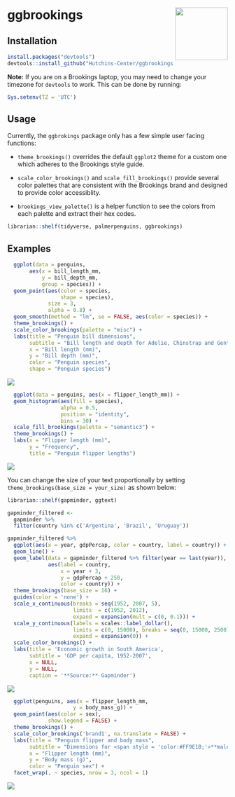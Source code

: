 
<!-- README.md is generated from README.Rmd. Please edit that file -->

# ggbrookings <img src="man/figures/logo.png" align="right" width="120"/>

## Installation

``` r
install.packages("devtools")
devtools::install_github("Hutchins-Center/ggbrookings", build_vignettes = TRUE)
```

**Note:** If you are on a Brookings laptop, you may need to change your
timezone for `devtools` to work. This can be done by running:

``` r
Sys.setenv(TZ = 'UTC')
```

## Usage

Currently, the `ggbrokings` package only has a few simple user facing
functions:

-   `theme_brookings()` overrides the default `ggplot2` theme for a
    custom one which adheres to the Brookings style guide.

-   `scale_color_brookings()` and `scale_fill_brookings()` provide
    several color palettes that are consistent with the Brookings brand
    and designed to provide color accessiblity.

-   `brookings_view_palette()` is a helper function to see the colors
    from each palette and extract their hex codes.

``` r
librarian::shelf(tidyverse, palmerpenguins, ggbrookings)
```

## Examples

``` r
  ggplot(data = penguins,
       aes(x = bill_length_mm,
           y = bill_depth_mm,
           group = species)) +
  geom_point(aes(color = species,
                 shape = species),
             size = 3,
             alpha = 0.8) +
  geom_smooth(method = "lm", se = FALSE, aes(color = species)) +
  theme_brookings() +
  scale_color_brookings(palette = "misc") +
  labs(title = "Penguin bill dimensions",
       subtitle = "Bill length and depth for Adelie, Chinstrap and Gentoo Penguins at Palmer Station LTER",
       x = "Bill length (mm)",
       y = "Bill depth (mm)",
       color = "Penguin species",
       shape = "Penguin species")
```

<img src="man/figures/penguin_dimensions-1.png" style="display: block; margin: auto;" />

``` r
  ggplot(data = penguins, aes(x = flipper_length_mm)) +
  geom_histogram(aes(fill = species),
                 alpha = 0.5,
                 position = "identity",
                 bins = 30) +
  scale_fill_brookings(palette = "semantic3") +
  theme_brookings() +
  labs(x = "Flipper length (mm)",
       y = "Frequency",
       title = "Penguin flipper lengths")
```

<img src="man/figures/unnamed-chunk-3-1.png" style="display: block; margin: auto;" />

You can change the size of your text proportionally by setting
`theme_brookings(base_size = your_size)` as shown below:

``` r
librarian::shelf(gapminder, ggtext)

gapminder_filtered <-
  gapminder %>% 
  filter(country %in% c('Argentina', 'Brazil', 'Uruguay'))  

gapminder_filtered %>% 
  ggplot(aes(x = year, gdpPercap, color = country, label = country)) +
  geom_line() +
  geom_label(data = gapminder_filtered %>% filter(year == last(year)), 
             aes(label = country, 
                 x = year + 3, 
                 y = gdpPercap + 250, 
                 color = country)) +
  theme_brookings(base_size = 16) +
  guides(color = 'none') +
  scale_x_continuous(breaks = seq(1952, 2007, 5),
                     limits  = c(1952, 2012),
                     expand = expansion(mult = c(0, 0.1))) +
  scale_y_continuous(labels = scales::label_dollar(), 
                     limits = c(0, 15000), breaks = seq(0, 15000, 2500),
                     expand = expansion(0)) +
  scale_color_brookings() +
  labs(title = 'Economic growth in South America',
       subtitle = 'GDP per capita, 1952-2007',
       x = NULL, 
       y = NULL, 
       caption = '**Source:** Gapminder')
```

<img src="man/figures/unnamed-chunk-4-1.png" style="display: block; margin: auto;" />

``` r
  ggplot(penguins, aes(x = flipper_length_mm,
                     y = body_mass_g)) +
  geom_point(aes(color = sex),
             show.legend = FALSE) +
  theme_brookings() +
  scale_color_brookings('brand1', na.translate = FALSE) +
  labs(title = "Penguin flipper and body mass",
       subtitle = "Dimensions for <span style = 'color:#FF9E1B;'>**male**</span> and <span style = 'color:#003A79;'>**female**</span> Adelie, Chinstrap and Gentoo Penguins at Palmer Station LTER",
       x = "Flipper length (mm)",
       y = "Body mass (g)",
       color = "Penguin sex") +
  facet_wrap(. ~ species, nrow = 3, ncol = 1)
```

<img src="man/figures/unnamed-chunk-5-1.png" style="display: block; margin: auto;" />
